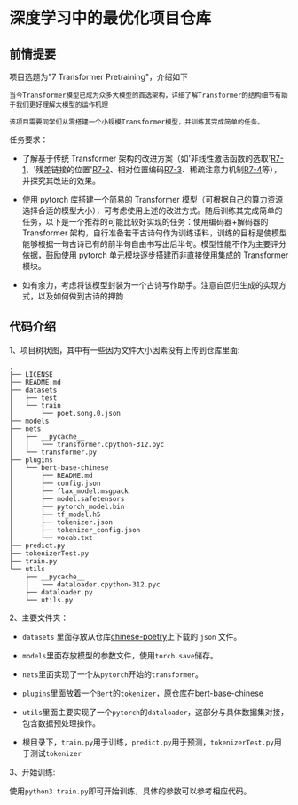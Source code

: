 # 深度学习中的最优化项目仓库

## 前情提要

项目选题为"7 Transformer Pretraining"，介绍如下

```
当今Transformer模型已成为众多大模型的首选架构，详细了解Transformer的结构细节有助于我们更好理解大模型的运作机理

该项目需要同学们从零搭建一个小规模Transformer模型，并训练其完成简单的任务。
```

任务要求：

- 了解基于传统 Transformer 架构的改进方案（如'非线性激活函数的选取'[R7-1](https://arxiv.org/abs/2002.05202)、'残差链接的位置'[R7-2](https://arxiv.org/abs/2002.04745)、相对位置编码[R7-3](https://arxiv.org/abs/1803.02155)、稀疏注意力机制[R7-4](https://arxiv.org/abs/1904.10509)等），并探究其改进的效果。

- 使用 pytorch 库搭建一个简易的 Transformer 模型（可根据自己的算力资源选择合适的模型大小），可考虑使用上述的改进方式。随后训练其完成简单的任务，以下是一个推荐的可能比较好实现的任务：使用编码器+解码器的 Transformer 架构，自行准备若干古诗句作为训练语料，训练的目标是使模型能够根据一句古诗已有的前半句自由书写出后半句。模型性能不作为主要评分依据，鼓励使用 pytorch 单元模块逐步搭建而非直接使用集成的 Transformer 模块。

- 如有余力，考虑将该模型封装为一个古诗写作助手。注意自回归生成的实现方式，以及如何做到古诗的押韵

## 代码介绍

1、项目树状图，其中有一些因为文件大小因素没有上传到仓库里面:

```
.
├── LICENSE
├── README.md
├── datasets
│   ├── test
│   └── train
│       └── poet.song.0.json
├── models
├── nets
│   ├── __pycache__
│   │   └── transformer.cpython-312.pyc
│   └── transformer.py
├── plugins
│   └── bert-base-chinese
│       ├── README.md
│       ├── config.json
│       ├── flax_model.msgpack
│       ├── model.safetensors
│       ├── pytorch_model.bin
│       ├── tf_model.h5
│       ├── tokenizer.json
│       ├── tokenizer_config.json
│       └── vocab.txt
├── predict.py
├── tokenizerTest.py
├── train.py
└── utils
    ├── __pycache__
    │   └── dataloader.cpython-312.pyc
    ├── dataloader.py
    └── utils.py
```

2、主要文件夹：

- `datasets` 里面存放从仓库[chinese-poetry](https://github.com/chinese-poetry/chinese-poetry)上下载的 `json` 文件。

- `models`里面存放模型的参数文件，使用`torch.save`储存。

- `nets`里面实现了一个从`pytorch`开始的`transformer`。

- `plugins`里面放着一个`Bert`的`tokenizer`，原仓库在[bert-base-chinese](https://hf-mirror.com/google-bert/bert-base-chinese/tree/main)

- `utils`里面主要实现了一个`pytorch`的`dataloader`，这部分与具体数据集对接，包含数据预处理操作。

- 根目录下，`train.py`用于训练，`predict.py`用于预测，`tokenizerTest.py`用于测试`tokenizer`

3、开始训练:

使用`python3 train.py`即可开始训练，具体的参数可以参考相应代码。
